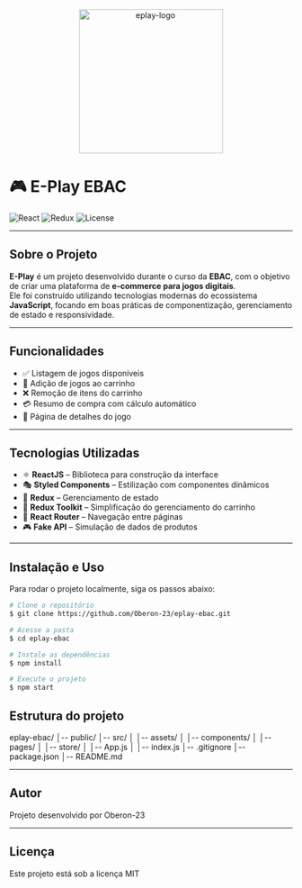 <div align="center"> 
  <img width="256" height="256" src="https://img.icons8.com/color/512/controller.png" alt="eplay-logo" />
</div>

# 🎮 E-Play EBAC

![React](https://img.shields.io/badge/react-18-blue)
![Redux](https://img.shields.io/badge/redux-toolkit-purple)
![License](https://img.shields.io/badge/license-MIT-blue)

---

## Sobre o Projeto

**E-Play** é um projeto desenvolvido durante o curso da **EBAC**, com o objetivo de criar uma plataforma de **e-commerce para jogos digitais**.  
Ele foi construído utilizando tecnologias modernas do ecossistema **JavaScript**, focando em boas práticas de componentização, gerenciamento de estado e responsividade.

---

## Funcionalidades

- ✅ Listagem de jogos disponíveis  
- 🛒 Adição de jogos ao carrinho  
- ❌ Remoção de itens do carrinho  
- 💳 Resumo de compra com cálculo automático  
- 📄 Página de detalhes do jogo  

---

## Tecnologias Utilizadas

- ⚛ **ReactJS** – Biblioteca para construção da interface  
- 🎭 **Styled Components** – Estilização com componentes dinâmicos  
- 🔄 **Redux** – Gerenciamento de estado  
- 🛒 **Redux Toolkit** – Simplificação do gerenciamento do carrinho  
- 🚦 **React Router** – Navegação entre páginas  
- 🎮 **Fake API** – Simulação de dados de produtos  

---

## Instalação e Uso

Para rodar o projeto localmente, siga os passos abaixo:

```bash
# Clone o repositório
$ git clone https://github.com/Oberon-23/eplay-ebac.git

# Acesse a pasta
$ cd eplay-ebac

# Instale as dependências
$ npm install

# Execute o projeto
$ npm start
```
## Estrutura do projeto 

eplay-ebac/
│-- public/
│-- src/
│   │-- assets/
│   │-- components/
│   │-- pages/
│   │-- store/
│   │-- App.js
│   │-- index.js
│-- .gitignore
│-- package.json
│-- README.md

---

## Autor 

Projeto desenvolvido por Oberon-23

---

## Licença

Este projeto está sob a licença MIT

